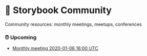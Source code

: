 # 🙌 Storybook Community

Community resources: monthly meetings, meetups, conferences

### ⏰ Upcoming

- [Monthly meeting 2020-01-06 16:00 UTC](./meetings/2020/monthly-2020-01-06.md)

